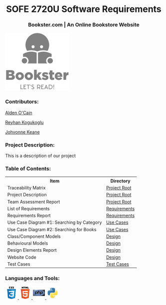 <h1 align="center">SOFE 2720U Software Requirements</h1>
<h3 align="center">Bookster.com | An Online Bookstore Website</h3>

<img src="logo.png" alt="bookster logo">

<h3 align="left">Contributors:</h3>
<a href="https://github.com/lcbathtissue/"><p align="left">Alden O'Cain</p></a>
<a href="https://github.com/reyhankogukoglu"><p align="left">Reyhan Kogukoglu</p></a>
<a href="https://github.com/JohvonneK"><p align="left">Johvonne Keane</p></a>

<h3 align="left">Project Description:</h3>
<p align="left">This is a description of our project</p>
  
<h3 align="left">Table of Contents:</h3>
<table>
  <tr>
    <th>Item</th>
    <th>Directory</th>
  </tr>
  <tr>
    <td>Traceability Matrix</td>
    <td><a href="https://github.com/Winter22SOFE2720/Bookster-W22-SOFE-2720">Project Root</a></td>
  </tr>
  <tr>
    <td>Project Description</td>
    <td><a href="https://github.com/Winter22SOFE2720/Bookster-W22-SOFE-2720">Project Root</a></td>
  </tr>
  <tr>
    <td>Team Assessment Report</td>
    <td><a href="https://github.com/Winter22SOFE2720/Bookster-W22-SOFE-2720">Project Root</a></td>
  </tr>
  <tr>
    <td>List of Requirements</td>
    <td><a href="https://github.com/Winter22SOFE2720/Bookster-W22-SOFE-2720/tree/main/Requirements">Requirements</a></td>
  </tr>
  <tr>
    <td>Requirements Report</td>
    <td><a href="https://github.com/Winter22SOFE2720/Bookster-W22-SOFE-2720/tree/main/Requirements">Requirements</a></td>
  </tr>
  <tr>
    <td>Use Case Diagram #1: Searching by Category</td>
    <td><a href="https://github.com/Winter22SOFE2720/Bookster-W22-SOFE-2720/tree/main/Use%20Cases">Use Cases</a></td>
  </tr>
  <tr>
    <td>Use Case Diagram #2: Searching for Books</td>
    <td><a href="https://github.com/Winter22SOFE2720/Bookster-W22-SOFE-2720/tree/main/Use%20Cases">Use Cases</a></td>
  </tr>
  <tr>
    <td>Class/Component Models</td>
    <td><a href="https://github.com/Winter22SOFE2720/Bookster-W22-SOFE-2720/tree/main/Design">Design</a></td>
  </tr>
  <tr>
    <td>Behavioural Models</td>
    <td><a href="https://github.com/Winter22SOFE2720/Bookster-W22-SOFE-2720/tree/main/Design">Design</a></td>
  </tr>
  <tr>
    <td>Design Elements Report</td>
    <td><a href="https://github.com/Winter22SOFE2720/Bookster-W22-SOFE-2720/tree/main/Design">Design</a></td>
  </tr>
  <tr>
    <td>Website Code</td>
    <td><a href="https://github.com/Winter22SOFE2720/Bookster-W22-SOFE-2720/tree/main/Design">Design</a></td>
  </tr>
  <tr>
    <td>Test Cases</td>
    <td><a href="https://github.com/Winter22SOFE2720/Bookster-W22-SOFE-2720/tree/main/Test%20Case">Test Cases</a></td>
  </tr>
</table>
  
<h3 align="left">Languages and Tools:</h3>
<p align="left"> <a href="https://www.w3schools.com/css/" target="_blank" rel="noreferrer"> <img src="https://raw.githubusercontent.com/devicons/devicon/master/icons/css3/css3-original-wordmark.svg" alt="css3" width="40" height="40"/> </a> <a href="https://www.w3.org/html/" target="_blank" rel="noreferrer"> <img src="https://raw.githubusercontent.com/devicons/devicon/master/icons/html5/html5-original-wordmark.svg" alt="html5" width="40" height="40"/> </a> <a href="https://www.php.net" target="_blank" rel="noreferrer"> <img src="https://raw.githubusercontent.com/devicons/devicon/master/icons/php/php-original.svg" alt="php" width="40" height="40"/> </a> <a href="https://www.python.org" target="_blank" rel="noreferrer"> <img src="https://raw.githubusercontent.com/devicons/devicon/master/icons/python/python-original.svg" alt="python" width="40" height="40"/> </a> </p>
